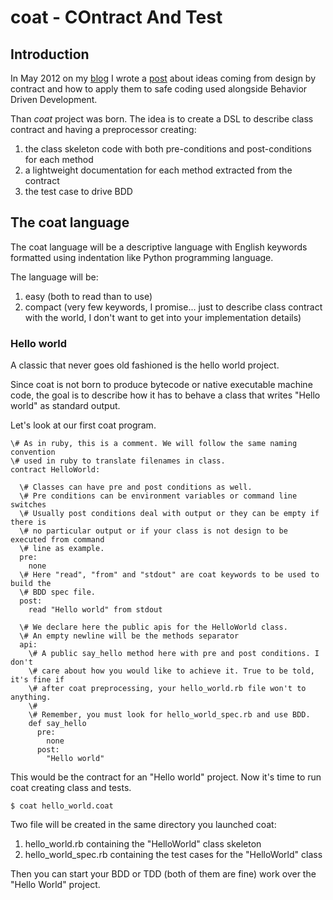 # coat - COntract And Test 

## Introduction

In May 2012 on my [blog](http://armoredcode.com) I wrote a
[post](http://armoredcode.com/blog/is-by-design-by-contract-the-solution-for-safe-coding)
about ideas coming from design by contract and how to apply them to safe coding
used alongside Behavior Driven Development.

Than _coat_ project was born. The idea is to create a DSL to describe class
contract and having a preprocessor creating:

1. the class skeleton code with both pre-conditions and post-conditions for each method
2. a lightweight documentation for each method extracted from the contract
3. the test case to drive BDD

## The coat language

The coat language will be a descriptive language with English keywords
formatted using indentation like Python programming language.

The language will be:

1. easy (both to read than to use)
2. compact (very few keywords, I promise... just to describe class contract
   with the world, I don't want to get into your implementation details)

### Hello world

A classic that never goes old fashioned is the hello world project. 

Since coat is not born to produce bytecode or native executable machine code,
the goal is to describe how it has to behave a class that writes "Hello world"
as standard output.

Let's look at our first coat program.

``` hello_world.coat
\# As in ruby, this is a comment. We will follow the same naming convention
\# used in ruby to translate filenames in class.
contract HelloWorld:

  \# Classes can have pre and post conditions as well.
  \# Pre conditions can be environment variables or command line switches
  \# Usually post conditions deal with output or they can be empty if there is
  \# no particular output or if your class is not design to be executed from command
  \# line as example.
  pre: 
    none
  \# Here "read", "from" and "stdout" are coat keywords to be used to build the
  \# BDD spec file.
  post: 
    read "Hello world" from stdout

  \# We declare here the public apis for the HelloWorld class.
  \# An empty newline will be the methods separator
  api:
    \# A public say_hello method here with pre and post conditions. I don't
    \# care about how you would like to achieve it. True to be told, it's fine if
    \# after coat preprocessing, your hello_world.rb file won't to anything. 
    \#
    \# Remember, you must look for hello_world_spec.rb and use BDD.
    def say_hello
      pre: 
        none
      post: 
        "Hello world"
```

This would be the contract for an "Hello world" project.
Now it's time to run coat creating class and tests.

```
$ coat hello_world.coat
```

Two file will be created in the same directory you launched coat:

1. hello_world.rb containing the "HelloWorld" class skeleton
2. hello_world_spec.rb containing the test cases for the "HelloWorld" class

Then you can start your BDD or TDD (both of them are fine) work over the "Hello
World" project.
